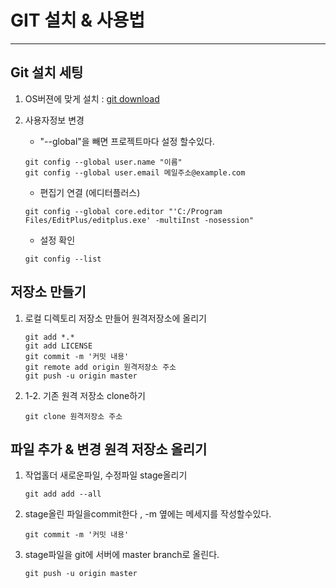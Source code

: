 # GIT 설치 & 사용법
----

## Git 설치 세팅
1. OS버젼에 맞게 설치 : [git download](https://git-scm.com/downloads)
2. 사용자정보 변경
	- "--global"을 빼면 프로젝트마다 설정 할수있다.
    ```
	git config --global user.name "이름"
	git config --global user.email 메일주소@example.com
    ```
    
	- 편집기 연결 (에디터플러스)
    ```
	git config --global core.editor "'C:/Program Files/EditPlus/editplus.exe' -multiInst -nosession"
    ```
    
	- 설정 확인
    ```
	git config --list
    ```

## 저장소 만들기
1. 로컬 디렉토리 저장소 만들어 원격저장소에 올리기
    ```
	git add *.*
	git add LICENSE
	git commit -m '커밋 내용'
	git remote add origin 원격저장소 주소
	git push -u origin master
	```

2. 1-2. 기존 원격 저장소 clone하기
    ```
	git clone 원격저장소 주소
    ```

## 파일 추가 & 변경 원격 저장소 올리기
1. 작업홀더 새로운파일, 수정파일 stage올리기
    ```
    git add add --all                        
    ```
    
2. stage올린 파일을commit한다 , -m 옆에는 메세지를 작성할수있다.
    ```
    git commit -m '커밋 내용'      
    ```

3. stage파일을 git에 서버에 master branch로 올린다.
    ```
    git push -u origin master   
    ```
    